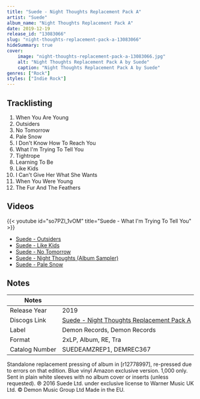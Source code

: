 ```yaml
---
title: "Suede - Night Thoughts Replacement Pack A"
artist: "Suede"
album_name: "Night Thoughts Replacement Pack A"
date: 2019-12-19
release_id: "13083066"
slug: "night-thoughts-replacement-pack-a-13083066"
hideSummary: true
cover:
    image: "night-thoughts-replacement-pack-a-13083066.jpg"
    alt: "Night Thoughts Replacement Pack A by Suede"
    caption: "Night Thoughts Replacement Pack A by Suede"
genres: ["Rock"]
styles: ["Indie Rock"]
---
```

## Tracklisting
1. When You Are Young
2. Outsiders
3. No Tomorrow
4. Pale Snow
5. I Don't Know How To Reach You
6. What I'm Trying To Tell You
7. Tightrope
8. Learning To Be
9. Like Kids
10. I Can't Give Her What She Wants
11. When You Were Young
12. The Fur And The Feathers

## Videos
{{< youtube id="so7PZl_1vOM" title="Suede - What I'm Trying To Tell You" >}}
- [Suede - Outsiders](https://www.youtube.com/watch?v=AL15Nvlf7ZU)
- [Suede - Like Kids](https://www.youtube.com/watch?v=q3pVPrfOc2g)
- [Suede  - No Tomorrow](https://www.youtube.com/watch?v=ZHQRz_15s3g)
- [Suede - Night Thoughts (Album Sampler)](https://www.youtube.com/watch?v=d5conz2AbJk)
- [Suede  - Pale Snow](https://www.youtube.com/watch?v=ir9RgLZuIfY)

## Notes
| Notes          |             |
| ---------------| ----------- |
| Release Year   | 2019 |
| Discogs Link   | [Suede - Night Thoughts Replacement Pack A](https://www.discogs.com/release/13083066-Suede-Night-Thoughts-Replacement-Pack-A) |
| Label          | Demon Records, Demon Records |
| Format         | 2xLP, Album, RE, Tra |
| Catalog Number | SUEDEAMZREP1, DEMREC367 |

Standalone replacement pressing of album in [r12778997], re-pressed due to errors on that edition.   Blue vinyl Amazon exclusive version. 1,000 only.  Sent in plain white sleeves with no album cover or inserts (unless requested).   ℗ 2016 Suede Ltd. under exclusive license to Warner Music UK Ltd. © Demon Music Group Ltd Made in the EU.
